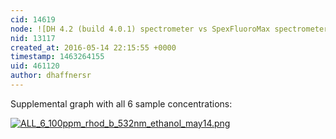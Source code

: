 ```yaml
---
cid: 14619
node: ![DH 4.2 (build 4.0.1) spectrometer vs SpexFluoroMax spectrometer](../notes/dhaffnersr/05-14-2016/dh-4-2-build-4-0-1-spectrometer-vs-spexfluoromax-spectrometer)
nid: 13117
created_at: 2016-05-14 22:15:55 +0000
timestamp: 1463264155
uid: 461120
author: dhaffnersr
---
```


Supplemental graph with all 6 sample concentrations:


[![ALL_6_100ppm_rhod_b_532nm_ethanol_may14.png](//i.publiclab.org/system/images/photos/000/016/189/large/ALL_6_100ppm_rhod_b_532nm_ethanol_may14.png)](//i.publiclab.org/system/images/photos/000/016/189/original/ALL_6_100ppm_rhod_b_532nm_ethanol_may14.png)

